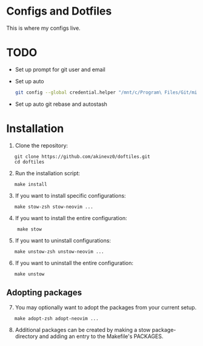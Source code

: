 # Configs and Dotfiles

This is where my configs live.

# TODO

- Set up prompt for git user and email
- Set up auto 

	```bash
	git config --global credential.helper "/mnt/c/Program\ Files/Git/mingw64/bin/git-credential-manager.exe"
	```

- Set up auto git rebase and autostash

# Installation

1. Clone the repository:
   
```
   git clone https://github.com/akinevz0/doftiles.git
   cd doftiles
```
   

2. Run the installation script:
   
```
   make install
```
   

3. If you want to install specific configurations:
   
```
   make stow-zsh stow-neovim ...
```

4. If you want to install the entire configuration:

```
    make stow
```
   
5. If you want to uninstall configurations:

```
   make unstow-zsh unstow-neovim ...
```

6.  If you want to uninstall the entire configuration:

```
   make unstow
```

## Adopting packages

7. You may optionally want to adopt the packages from your current setup.

```
   make adopt-zsh adopt-neovim ...
```

8. Additional packages can be created by making a stow package-directory and adding an entry to the Makefile's PACKAGES.

